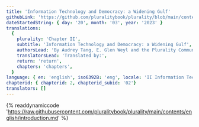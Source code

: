```yaml
---
title: 'Information Technology and Democracy: a Widening Gulf'
githubLink: 'https://github.com/pluralitybook/plurality/blob/main/contents/english/introduction.md'
dateStartedString: { day: '20', month: '03', year: '2023' }
translations:
  {
    plurality: 'Chapter II',
    subtitle: 'Information Technology and Democracy: a Widening Gulf',
    authorsLead: 'By Audrey Tang, E. Glen Weyl and the Plurality Community',
    translatorsLead: 'Translated by:',
    return: 'return',
    chapters: 'chapters',
  }
language: { en: 'english', iso6392B: 'eng', locale: 'II Information Technology and Democracy: a Widening Gulf' }
chapterid: { chapterid: 2, chapterid_subid: '02'}
translators: []
---
```

{% readdynamiccode 'https://raw.githubusercontent.com/pluralitybook/plurality/main/contents/english/introduction.md' %}